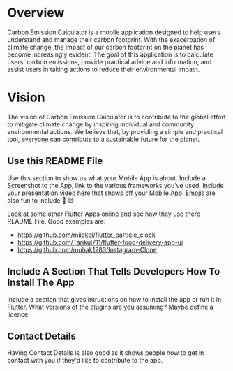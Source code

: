 # Overview

Carbon Emission Calculator is a mobile application designed to help users understand and manage their carbon footprint. With the exacerbation of climate change, the impact of our carbon footprint on the planet has become increasingly evident. The goal of this application is to calculate users' carbon emissions, provide practical advice and information, and assist users in taking actions to reduce their environmental impact.

# Vision
The vision of Carbon Emission Calculator is to contribute to the global effort to mitigate climate change by inspiring individual and community environmental actions. We believe that, by providing a simple and practical tool, everyone can contribute to a sustainable future for the planet.

## Use this README File 

Use this section to show us what your Mobile App is about.   Include a Screenshot to the App, link to the various frameworks you've used. Include your presentation video here that shows off your Mobile App.   Emojis are also fun to include 📱 😄

Look at some other Flutter Apps online and see how they use there README File.  Good examples are:

- https://github.com/miickel/flutter_particle_clock
- https://github.com/Tarikul711/flutter-food-delivery-app-ui    
- https://github.com/mohak1283/Instagram-Clone


## Include A Section That Tells Developers How To Install The App

Include a section that gives intructions on how to install the app or run it in Flutter.  What versions of the plugins are you assuming?  Maybe define a licence

##  Contact Details

Having Contact Details is also good as it shows people how to get in contact with you if they'd like to contribute to the app. 
